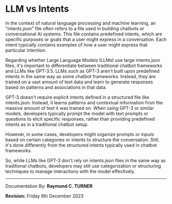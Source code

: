 # LLM vs Intents 

In the context of natural language processing and machine learning, an "intents.json" file often refers to a file used in building chatbots or conversational AI systems. This file contains predefined intents, which are specific purposes or goals that a user might express in a conversation. Each intent typically contains examples of how a user might express that particular intention.

Regarding whether Large Language Models (LLMs) use large intents.json files, it's important to differentiate between traditional chatbot frameworks and LLMs like GPT-3.5. LLMs such as GPT-3 aren't built upon predefined intents in the same way as some chatbot frameworks. Instead, they are trained on a vast amount of text data and learn to generate responses based on patterns and associations in that data.

GPT-3 doesn't require explicit intents defined in a structured file like intents.json. Instead, it learns patterns and contextual information from the massive amount of text it was trained on. When using GPT-3 or similar models, developers typically prompt the model with text prompts or questions to elicit specific responses, rather than providing predefined intents as in a traditional chatbot setup.

However, in some cases, developers might organize prompts or inputs based on certain categories or intents to structure the conversation. Still, it's done differently from the structured intents typically used in chatbot frameworks.

So, while LLMs like GPT-3 don't rely on intents.json files in the same way as traditional chatbots, developers may still use categorization or structuring techniques to manage interactions with the model effectively.

---

Documentation By: **Raymond C. TURNER**

**Revision:** Friday 8th December 2023